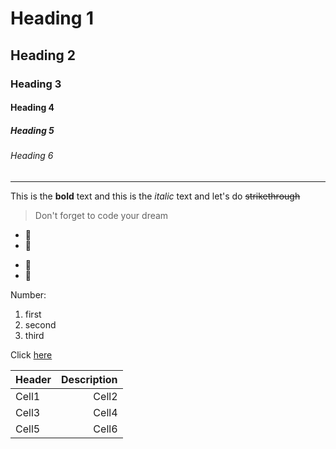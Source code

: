 <!--Heading-->
<!-- ctrl + shift + v => 미리보기  -->

<!--#:글자 크기 -->

# Heading 1

## Heading 2

### Heading 3

#### Heading 4

##### Heading 5

###### Heading 6

<!-- 밑줄 _ 세번  -->

---

<!--텍스트 속성
 ** ** 글자 진하게
 * * 글자체(이탈릭)
 ~~ ~~ = 선긁기
-->

This is the **bold** text and this is
the _italic_ text and let's do
~~strikethrough~~

<!-- 꺽세 표시 -->

> Don't forget to code your dream

<!-- bullet list -->
<!-- win + . =이모지 -->

- 🍓
- 🍇

* 🍓
* 🍇

<!-- Numbered List -->

Number:

1. first
2. second
3. third

<!--참고 사이트 Link -->

Click [here](http://www.naver.com)

<!-- 표 (테이블) -->

<!-- |:--:|:--:| 가운데 정렬 -->

| Header | Description |
| :----- | ----------: |
| Cell1  |       Cell2 |
| Cell3  |       Cell4 |
| Cell5  |       Cell6 |
